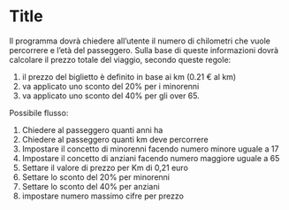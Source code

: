 Title
===
Il programma dovrà chiedere all’utente il numero di chilometri che vuole percorrere e l’età del passeggero.
Sulla base di queste informazioni dovrà calcolare il prezzo totale del viaggio, secondo queste regole:
1. il prezzo del biglietto è definito in base ai km (0.21 € al km)
2. va applicato uno sconto del 20% per i minorenni
3. va applicato uno sconto del 40% per gli over 65.

Possibile flusso:
1. Chiedere al passeggero quanti anni ha
2. Chiedere al passeggero quanti km deve percorrere
3. Impostare il concetto di minorenni facendo numero minore uguale a 17
4. Impostare il concetto di anziani facendo numero maggiore uguale a 65
5. Settare il valore di prezzo per Km di 0,21 euro 
6. Settare lo sconto del 20% per minorenni 
7. Settare lo sconto del 40% per anziani
8. impostare numero massimo cifre per prezzo